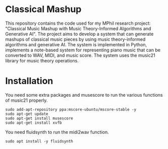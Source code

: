 # Classical Mashup

This repository contains the code used for my MPhil research project: "Classical Music Mashup with Music Theory-Informed Algorithms and Generative AI". The project aims to develop a system that can generate mashups of classical music pieces by using music theory-informed algorithms and generative AI. The system is implemented in Python, implements a note-based system for representing piano music that can be converted to WAV, MIDI, and music score. The system uses the music21 library for music theory operations.

# Installation

You need some extra packages and musescore to run the various functions of music21 properly.
```
sudo add-apt-repository ppa:mscore-ubuntu/mscore-stable -y
sudo apt-get update
sudo apt-get install musescore
sudo apt-get install xvfb
```

You need fluidsynth to run the midi2wav function.
```
sudo apt install -y fluidsynth
```
